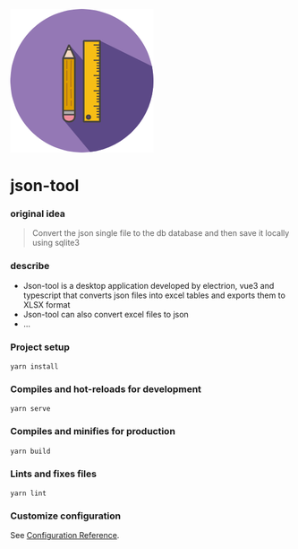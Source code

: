 
  ![avatar](./src/assets/login-icon.png#pic_center)


# json-tool


### original idea

> Convert the json single file to the db database and then save it locally using sqlite3

### describe
* Json-tool is a desktop application developed by electrion, vue3 and typescript that converts json files into excel tables and exports them to XLSX format
* Json-tool can also convert excel files to json
* ...

### Project setup
```
yarn install
```

### Compiles and hot-reloads for development
```
yarn serve
```

### Compiles and minifies for production
```
yarn build
```

### Lints and fixes files
```
yarn lint
```

### Customize configuration
See [Configuration Reference](https://cli.vuejs.org/config/).
